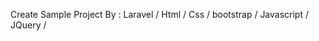 Create Sample Project By :
    Laravel /
    Html /
    Css /
    bootstrap /
    Javascript /
    JQuery /
